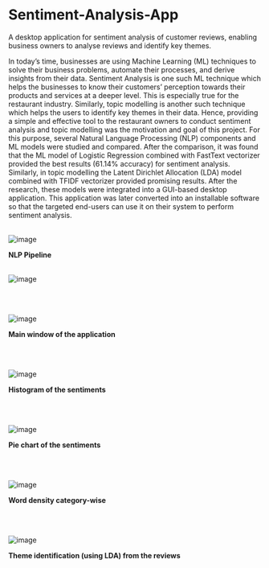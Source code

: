 # Sentiment-Analysis-App
A desktop application for sentiment analysis of customer reviews, enabling business owners to analyse reviews and identify key themes.

In today’s time, businesses are using Machine Learning (ML) techniques to solve their business problems, automate their processes, and derive insights from their data. Sentiment Analysis is one such ML technique which helps the businesses to know their customers’ perception towards their products and services at a deeper level. This is especially true for the restaurant industry. Similarly, topic modelling is another such technique which helps the users to identify key themes in their data. Hence, providing a simple and effective tool to the restaurant owners to conduct sentiment analysis and topic modelling was the motivation and goal of this project. For this purpose, several Natural Language Processing (NLP) components and ML models were studied and compared. After the comparison, it was found that the ML model of Logistic Regression combined with FastText vectorizer provided the best results (61.14% accuracy) for sentiment analysis. Similarly, in topic modelling the Latent Dirichlet Allocation (LDA) model combined with TFIDF vectorizer provided promising results. After the research, these models were integrated into a GUI-based desktop application. This application was later converted into an installable software so that the targeted end-users can use it on their system to perform sentiment analysis. 
<br/>
<br/>

![image](https://github.com/user-attachments/assets/c941d07d-a80a-411b-9be5-ca665d68e0fa)

**NLP Pipeline**
<br/>
<br/>

![image](https://github.com/user-attachments/assets/83eaa946-7bcd-4243-9378-cd92c81c3387)

<br/>
<br/>

![image](https://github.com/user-attachments/assets/3dd84790-b2f1-4b61-9647-98c86af24801)

**Main window of the application**

<br/>
<br/>

![image](https://github.com/user-attachments/assets/14c0ada1-758e-430b-b51b-ad71565d59d7)

**Histogram of the sentiments**

<br/>
<br/>

![image](https://github.com/user-attachments/assets/09311568-c9c5-4c51-8b1a-546ef4f9b088)

**Pie chart of the sentiments**

<br/>
<br/>

![image](https://github.com/user-attachments/assets/ffe0fd5a-05ed-4445-8021-a9b7d4cd68ad)

**Word density category-wise**

<br/>
<br/>

![image](https://github.com/user-attachments/assets/797a275a-ca36-4106-94e4-01894f816fcf)

**Theme identification (using LDA) from the reviews**
